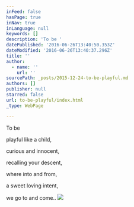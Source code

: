 ```yaml
---
inFeed: false
hasPage: true
inNav: true
inLanguage: null
keywords: []
description: 'To be '
datePublished: '2016-06-26T13:40:50.353Z'
dateModified: '2016-06-26T13:40:37.296Z'
title: ''
author:
  - name: ''
    url: ''
sourcePath: _posts/2015-12-24-to-be-playful.md
authors: []
publisher: null
starred: false
url: to-be-playful/index.html
_type: WebPage

---
```

To be 

playful like a child,

curious and innocent,

recalling your descent,

where into and from, 

a sweet loving intent, 

we go to and come..
![](https://the-grid-user-content.s3-us-west-2.amazonaws.com/0acb46e5-ac2f-47b8-82d2-3ba9ed409345.jpg)